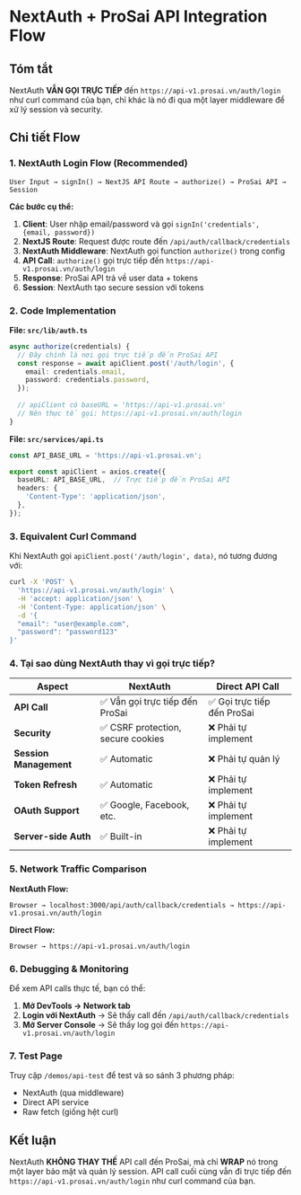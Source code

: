 # NextAuth + ProSai API Integration Flow

## Tóm tắt

NextAuth **VẪN GỌI TRỰC TIẾP** đến `https://api-v1.prosai.vn/auth/login` như curl command của bạn, chỉ khác là nó đi qua một layer middleware để xử lý session và security.

## Chi tiết Flow

### 1. NextAuth Login Flow (Recommended)

```
User Input → signIn() → NextJS API Route → authorize() → ProSai API → Session
```

**Các bước cụ thể:**

1. **Client**: User nhập email/password và gọi `signIn('credentials', {email, password})`
2. **NextJS Route**: Request được route đến `/api/auth/callback/credentials` 
3. **NextAuth Middleware**: NextAuth gọi function `authorize()` trong config
4. **API Call**: `authorize()` gọi trực tiếp đến `https://api-v1.prosai.vn/auth/login`
5. **Response**: ProSai API trả về user data + tokens
6. **Session**: NextAuth tạo secure session với tokens

### 2. Code Implementation

**File: `src/lib/auth.ts`**
```typescript
async authorize(credentials) {
  // Đây chính là nơi gọi trực tiếp đến ProSai API
  const response = await apiClient.post('/auth/login', {
    email: credentials.email,
    password: credentials.password,
  });
  
  // apiClient có baseURL = 'https://api-v1.prosai.vn'
  // Nên thực tế gọi: https://api-v1.prosai.vn/auth/login
}
```

**File: `src/services/api.ts`**
```typescript
const API_BASE_URL = 'https://api-v1.prosai.vn';

export const apiClient = axios.create({
  baseURL: API_BASE_URL,  // Trực tiếp đến ProSai API
  headers: {
    'Content-Type': 'application/json',
  },
});
```

### 3. Equivalent Curl Command

Khi NextAuth gọi `apiClient.post('/auth/login', data)`, nó tương đương với:

```bash
curl -X 'POST' \
  'https://api-v1.prosai.vn/auth/login' \
  -H 'accept: application/json' \
  -H 'Content-Type: application/json' \
  -d '{
  "email": "user@example.com",
  "password": "password123"
}'
```

### 4. Tại sao dùng NextAuth thay vì gọi trực tiếp?

| Aspect | NextAuth | Direct API Call |
|--------|----------|-----------------|
| **API Call** | ✅ Vẫn gọi trực tiếp đến ProSai | ✅ Gọi trực tiếp đến ProSai |
| **Security** | ✅ CSRF protection, secure cookies | ❌ Phải tự implement |
| **Session Management** | ✅ Automatic | ❌ Phải tự quản lý |
| **Token Refresh** | ✅ Automatic | ❌ Phải tự implement |
| **OAuth Support** | ✅ Google, Facebook, etc. | ❌ Phải tự implement |
| **Server-side Auth** | ✅ Built-in | ❌ Phải tự implement |

### 5. Network Traffic Comparison

**NextAuth Flow:**
```
Browser → localhost:3000/api/auth/callback/credentials → https://api-v1.prosai.vn/auth/login
```

**Direct Flow:**
```
Browser → https://api-v1.prosai.vn/auth/login
```

### 6. Debugging & Monitoring

Để xem API calls thực tế, bạn có thể:

1. **Mở DevTools → Network tab**
2. **Login với NextAuth** → Sẽ thấy call đến `/api/auth/callback/credentials`
3. **Mở Server Console** → Sẽ thấy log gọi đến `https://api-v1.prosai.vn/auth/login`

### 7. Test Page

Truy cập `/demos/api-test` để test và so sánh 3 phương pháp:
- NextAuth (qua middleware)
- Direct API service
- Raw fetch (giống hệt curl)

## Kết luận

NextAuth **KHÔNG THAY THẾ** API call đến ProSai, mà chỉ **WRAP** nó trong một layer bảo mật và quản lý session. API call cuối cùng vẫn đi trực tiếp đến `https://api-v1.prosai.vn/auth/login` như curl command của bạn.
